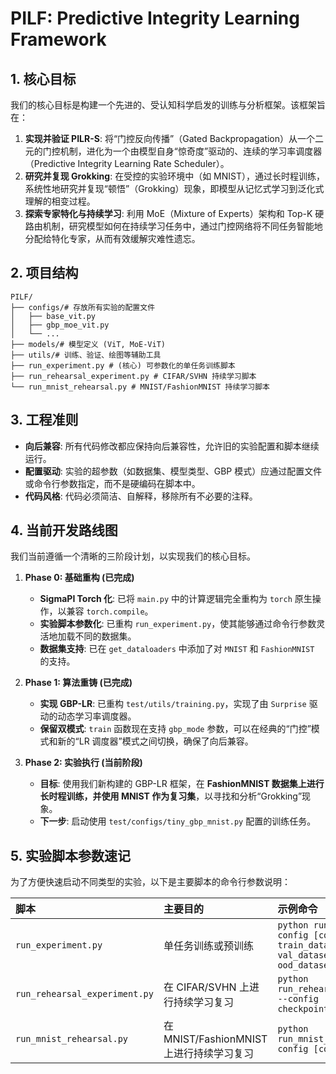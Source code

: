 # PILF: Predictive Integrity Learning Framework

## 1. 核心目标

我们的核心目标是构建一个先进的、受认知科学启发的训练与分析框架。该框架旨在：

1. **实现并验证 PILR-S**: 将“门控反向传播”（Gated Backpropagation）从一个二元的门控机制，进化为一个由模型自身“惊奇度”驱动的、连续的学习率调度器（Predictive Integrity Learning Rate Scheduler）。
2. **研究并复现 Grokking**: 在受控的实验环境中（如 MNIST），通过长时程训练，系统性地研究并复现“顿悟”（Grokking）现象，即模型从记忆式学习到泛化式理解的相变过程。
3. **探索专家特化与持续学习**: 利用 MoE（Mixture of Experts）架构和 Top-K 硬路由机制，研究模型如何在持续学习任务中，通过门控网络将不同任务智能地分配给特化专家，从而有效缓解灾难性遗忘。

## 2. 项目结构

```plain
PILF/
├── configs/# 存放所有实验的配置文件
│   ├── base_vit.py
│   ├── gbp_moe_vit.py
│   └── ...
├── models/# 模型定义 (ViT, MoE-ViT)
├── utils/# 训练、验证、绘图等辅助工具
├── run_experiment.py # (核心) 可参数化的单任务训练脚本
├── run_rehearsal_experiment.py # CIFAR/SVHN 持续学习脚本
└── run_mnist_rehearsal.py # MNIST/FashionMNIST 持续学习脚本
```

## 3. 工程准则

- **向后兼容**: 所有代码修改都应保持向后兼容性，允许旧的实验配置和脚本继续运行。
- **配置驱动**: 实验的超参数（如数据集、模型类型、GBP 模式）应通过配置文件或命令行参数指定，而不是硬编码在脚本中。
- **代码风格**: 代码必须简洁、自解释，移除所有不必要的注释。

## 4. 当前开发路线图

我们当前遵循一个清晰的三阶段计划，以实现我们的核心目标。

1. **Phase 0: 基础重构 (已完成)**
    - **SigmaPI Torch 化**: 已将 `main.py` 中的计算逻辑完全重构为 `torch` 原生操作，以兼容 `torch.compile`。
    - **实验脚本参数化**: 已重构 `run_experiment.py`，使其能够通过命令行参数灵活地加载不同的数据集。
    - **数据集支持**: 已在 `get_dataloaders` 中添加了对 `MNIST` 和 `FashionMNIST` 的支持。

2. **Phase 1: 算法重铸 (已完成)**
    - **实现 GBP-LR**: 已重构 `test/utils/training.py`，实现了由 `Surprise` 驱动的动态学习率调度器。
    - **保留双模式**: `train` 函数现在支持 `gbp_mode` 参数，可以在经典的“门控”模式和新的“LR 调度器”模式之间切换，确保了向后兼容。

3. **Phase 2: 实验执行 (当前阶段)**
    - **目标**: 使用我们新构建的 GBP-LR 框架，在 **FashionMNIST 数据集上进行长时程训练，并使用 MNIST 作为复习集**，以寻找和分析“Grokking”现象。
    - **下一步**: 启动使用 `test/configs/tiny_gbp_mnist.py` 配置的训练任务。

## 5. 实验脚本参数速记

为了方便快速启动不同类型的实验，以下是主要脚本的命令行参数说明：

| 脚本 | 主要目的 | 示例命令 |
| :--- | :--- | :--- |
| `run_experiment.py` | 单任务训练或预训练 | `python run_experiment.py --config [config_path] --train_dataset MNIST --val_dataset MNIST --ood_dataset FashionMNIST` |
| `run_rehearsal_experiment.py` | 在 CIFAR/SVHN 上进行持续学习复习 | `python run_rehearsal_experiment.py --config [config_path] --checkpoint_path [ckpt_path]` |
| `run_mnist_rehearsal.py` | 在 MNIST/FashionMNIST 上进行持续学习复习 | `python run_mnist_rehearsal.py --config [config_path]` |
